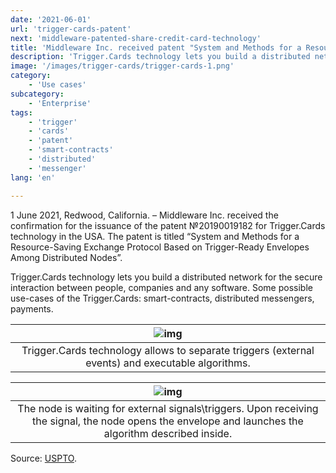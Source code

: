 ```yaml
---
date: '2021-06-01'
url: 'trigger-cards-patent'
next: 'middleware-patented-share-credit-card-technology'
title: 'Middleware Inc. received patent "System and Methods for a Resource-Saving Exchange Protocol Based on Trigger-Ready Envelopes Among Distributed Nodes."'
description: 'Trigger.Cards technology lets you build a distributed network for the secure interaction between people, companies and any software. Some possible use-cases of the Trigger.Cards: smart-contracts, distributed messengers, payments.'
image: '/images/trigger-cards/trigger-cards-1.png'
category:
    - 'Use cases'
subcategory:
	- 'Enterprise'
tags:
    - 'trigger'
    - 'cards'
    - 'patent'
    - 'smart-contracts'
    - 'distributed'
    - 'messenger'
lang: 'en'  

---
```


1 June 2021, Redwood, California. – Middleware Inc. received the confirmation for the issuance of the patent №20190019182 for Trigger.Cards technology in the USA. The patent is titled “System and Methods for a Resource-Saving Exchange Protocol Based on Trigger-Ready Envelopes Among Distributed Nodes”.

Trigger.Cards technology lets you build a distributed network for the secure interaction between people, companies and any software. Some possible use-cases of the Trigger.Cards: smart-contracts, distributed messengers, payments.

| ![img](/images/trigger-cards/trigger-cards-1.png) |
| :---: |
| Trigger.Cards technology allows to separate triggers (external events) and executable algorithms. |

| ![img](/images/trigger-cards/trigger-cards-2.png) |
| :---: |
| The node is waiting for external signals\triggers. Upon receiving the signal, the node opens the envelope and launches the algorithm described inside. |

Source: [USPTO](https://patents.google.com/patent/US20190019182A1/en?oq=20190019182).
